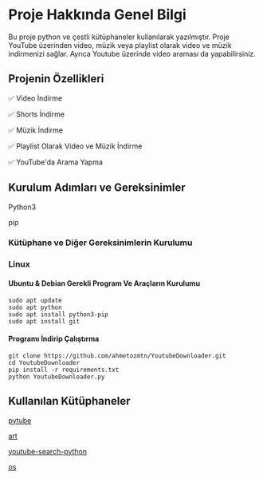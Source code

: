 # Proje Hakkında Genel Bilgi
Bu proje python ve çestli kütüphaneler kullanılarak yazılmıştır. Proje YouTube üzerinden video, müzik veya playlist olarak video ve müzik indirmenizi sağlar. Ayrıca Youtube üzerinde video araması da yapabilirsiniz.



## Projenin Özellikleri
✅ Video İndirme

✅ Shorts İndirme

✅ Müzik İndirme

✅ Playlist Olarak Video ve Müzik İndirme

✅ YouTube'da Arama Yapma 

## Kurulum Adımları ve Gereksinimler
Python3

pip


### Kütüphane ve Diğer Gereksinimlerin Kurulumu

### Linux
#### Ubuntu & Debian Gerekli Program Ve Araçların Kurulumu
````
sudo apt update
sudo apt python
sudo apt install python3-pip
sudo apt install git
````

#### Programı İndirip Çalıştırma
````
git clone https://github.com/ahmetozmtn/YoutubeDownloader.git
cd YoutubeDownloader
pip install -r requirements.txt
python YoutubeDownloader.py
````



## Kullanılan Kütüphaneler
[pytube](https://github.com/pytube/pytube)

[art](https://github.com/sepandhaghighi/art)

[youtube-search-python](https://github.com/alexmercerind/youtube-search-python)

[os](https://github.com/python/cpython/blob/main/Lib/os.py)
